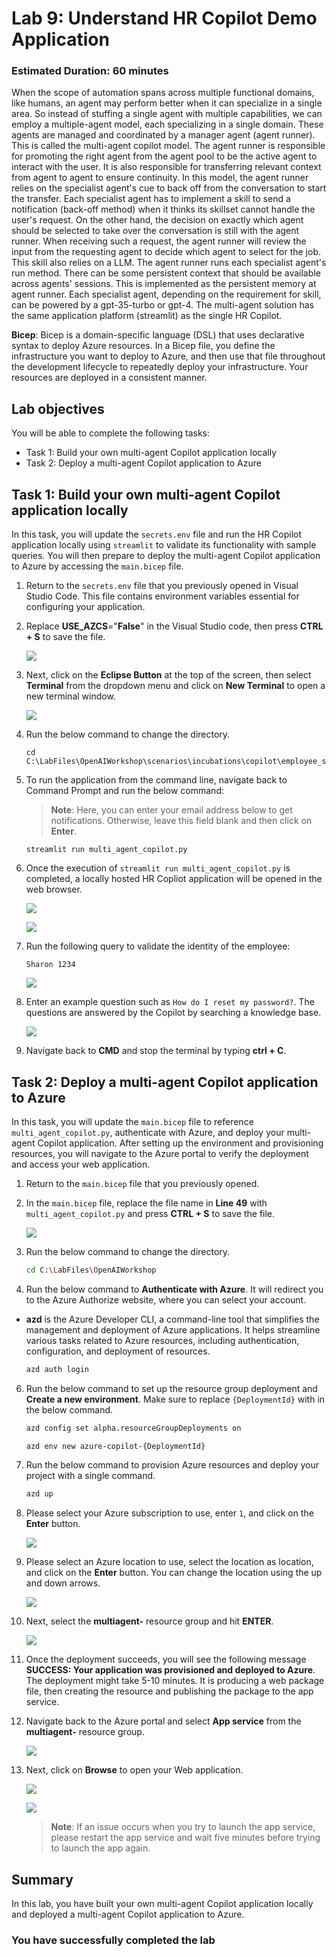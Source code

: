 # Lab 9: Understand HR Copilot Demo Application 

### Estimated Duration: 60 minutes

When the scope of automation spans across multiple functional domains, like humans, an agent may perform better when it can specialize in a single area. So instead of stuffing a single agent with multiple capabilities, we can employ a multiple-agent model, each specializing in a single domain. These agents are managed and coordinated by a manager agent (agent runner). This is called the multi-agent copilot model. The agent runner is responsible for promoting the right agent from the agent pool to be the active agent to interact with the user. It is also responsible for transferring relevant context from agent to agent to ensure continuity. In this model, the agent runner relies on the specialist agent's cue to back off from the conversation to start the transfer. Each specialist agent has to implement a skill to send a notification (back-off method) when it thinks its skillset cannot handle the user's request. On the other hand, the decision on exactly which agent should be selected to take over the conversation is still with the agent runner. When receiving such a request, the agent runner will review the input from the requesting agent to decide which agent to select for the job. This skill also relies on a LLM. The agent runner runs each specialist agent's run method. There can be some persistent context that should be available across agents' sessions. This is implemented as the persistent memory at agent runner. Each specialist agent, depending on the requirement for skill, can be powered by a gpt-35-turbo or gpt-4. The multi-agent solution has the same application platform (streamlit) as the single HR Copilot.

**Bicep**: Bicep is a domain-specific language (DSL) that uses declarative syntax to deploy Azure resources. In a Bicep file, you define the infrastructure you want to deploy to Azure, and then use that file throughout the development lifecycle to repeatedly deploy your infrastructure. Your resources are deployed in a consistent manner.

## Lab objectives

You will be able to complete the following tasks:

- Task 1: Build your own multi-agent Copilot application locally
- Task 2: Deploy a multi-agent Copilot application to Azure

## Task 1: Build your own multi-agent Copilot application locally

In this task, you will update the `secrets.env` file and run the HR Copilot application locally using `streamlit` to validate its functionality with sample queries. You will then prepare to deploy the multi-agent Copilot application to Azure by accessing the `main.bicep` file.

1. Return to the `secrets.env` file that you previously opened in Visual Studio Code. This file contains environment variables essential for configuring your application.

1. Replace **USE_AZCS**="**False**" in the Visual Studio code, then press **CTRL + S** to save the file.

   ![](../media/L4-T1-S0.png)

1. Next, click on the **Eclipse Button** at the top of the screen, then select **Terminal** from the dropdown menu and click on **New Terminal** to open a new terminal window.

    ![](../media/img69.png) 

1. Run the below command to change the directory.

   ```
   cd C:\LabFiles\OpenAIWorkshop\scenarios\incubations\copilot\employee_support
   ```

3. To run the application from the command line, navigate back to Command Prompt and run the below command:

   >**Note**: Here, you can enter your email address below to get notifications. Otherwise, leave this field blank and then click on **Enter**.

   ```
   streamlit run multi_agent_copilot.py
   ```

4. Once the execution of `streamlit run multi_agent_copilot.py` is completed, a locally hosted HR Copliot application will be opened in the web browser. 

   ![](../media/img21.png)

   ![](../media/img22.png)

5. Run the following query to validate the identity of the employee:

   ```
   Sharon 1234
   ```

   ![](../media/img47.png)

6. Enter an example question such as `How do I reset my password?`. The questions are answered by the Copilot by searching a knowledge base.

   ![](../media/img48.png)

7. Navigate back to **CMD** and stop the terminal by typing **ctrl + C**.
   
## Task 2: Deploy a multi-agent Copilot application to Azure

In this task, you will update the `main.bicep` file to reference `multi_agent_copilot.py`, authenticate with Azure, and deploy your multi-agent Copilot application. After setting up the environment and provisioning resources, you will navigate to the Azure portal to verify the deployment and access your web application.

1. Return to the `main.bicep` file that you previously opened.

2. In the `main.bicep` file, replace the file name in **Line 49** with `multi_agent_copilot.py` and press **CTRL + S** to save the file.

    ![](../media/img51.png)

4. Run the below command to change the directory.

   ```bash
   cd C:\LabFiles\OpenAIWorkshop
   ```

5. Run the below command to **Authenticate with Azure**. It will redirect you to the Azure Authorize website, where you can select your account.

- **azd** is the Azure Developer CLI, a command-line tool that simplifies the management and deployment of Azure applications. It helps streamline various tasks related to Azure resources, including authentication, configuration, and deployment of resources.

   ```bash
   azd auth login
   ```

6. Run the below command to set up the resource group deployment and **Create a new environment**. Make sure to replace `{DeploymentId}` with **<inject key="Deployment ID" enableCopy="true"/>** in the below command.

   ```bash
   azd config set alpha.resourceGroupDeployments on
   ```
   
   ```bash
   azd env new azure-copilot-{DeploymentId}
   ```

7. Run the below command to provision Azure resources and deploy your project with a single command.

   ```bash
   azd up
   ```
   
8. Please select your Azure subscription to use, enter `1`, and click on the **Enter** button.

   ![](../media/img29.png)

9. Please select an Azure location to use, select the location as **<inject key="Region" enableCopy="false"/>** location, and click on the **Enter** button. You can change the location using the up and down arrows.

   ![](../media/img30.png)

10. Next, select the **multiagent-<inject key="Deployment ID" enableCopy="False"/>** resource group and hit **ENTER**.

    ![](../media/img50.png)

11. Once the deployment succeeds, you will see the following message **SUCCESS: Your application was provisioned and deployed to Azure**. The deployment might take 5-10 minutes. It is producing a web package file, then creating the resource and publishing the package to the app service.


12. Navigate back to the Azure portal and select **App service** from the **multiagent-<inject key="Deployment ID" enableCopy="False"/>** resource group.

    ![](../media/img52.png)

13. Next, click on **Browse** to open your Web application.

    ![](../media/img53.png)

    ![](../media/img46.png)

    > **Note**: If an issue occurs when you try to launch the app service, please restart the app service and wait five minutes before trying to launch the app again.


   <validation step="4171f03d-fe94-4da9-a945-da0ee2eb4d8c" />

## Summary

In this lab, you have built your own multi-agent Copilot application locally and deployed a multi-agent Copilot application to Azure.

### You have successfully completed the lab